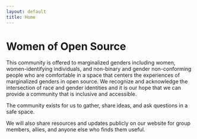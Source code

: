```yaml
---
layout: default
title: Home
---
```


# Women of Open Source

This community is offered to marginalized genders including women, women-identifying individuals, and non-binary and gender non-conforming people who are comfortable in a space that centers the experiences of marginalized genders in open source. We recognize and acknowledge the intersection of race and gender identities and it is our hope that we can provide a community that is inclusive and accessible.

The community exists for us to gather, share ideas, and ask questions in a safe space. 

We will also share resources and updates publicly on our website for group members, allies, and anyone else who finds them useful.


